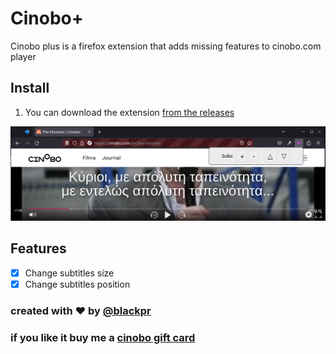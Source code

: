 # Cinobo+

Cinobo plus is a firefox extension that adds missing features to cinobo.com player

## Install

1. You can download the extension [from the releases](https://github.com/blackpr/cinobo-plus/releases)

![screenshot](./screenshots/subs-screenshot.png)

## Features

- [x] Change subtitles size
- [x] Change subtitles position

### created with ❤️ by [@blackpr](https://twitter.com/blackpr)

### if you like it buy me a [cinobo gift card](https://cinobo.com/gift-card)
